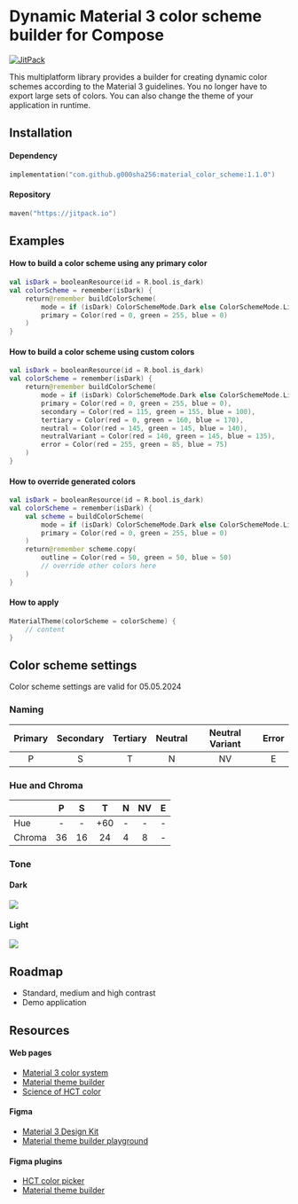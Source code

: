 # Dynamic Material 3 color scheme builder for Compose

[![JitPack](https://jitpack.io/v/g000sha256/material_color_scheme.svg)](https://jitpack.io/#g000sha256/material_color_scheme)

This multiplatform library provides a builder for creating dynamic color schemes according to the
Material 3 guidelines. You no longer have to export large sets of colors. You can also change the
theme of your application in runtime.

## Installation

#### Dependency

```kotlin
implementation("com.github.g000sha256:material_color_scheme:1.1.0")
```

#### Repository

```kotlin
maven("https://jitpack.io")
```

## Examples

#### How to build a color scheme using any primary color

```kotlin
val isDark = booleanResource(id = R.bool.is_dark)
val colorScheme = remember(isDark) {
    return@remember buildColorScheme(
        mode = if (isDark) ColorSchemeMode.Dark else ColorSchemeMode.Light,
        primary = Color(red = 0, green = 255, blue = 0)
    )
}
```

#### How to build a color scheme using custom colors

```kotlin
val isDark = booleanResource(id = R.bool.is_dark)
val colorScheme = remember(isDark) {
    return@remember buildColorScheme(
        mode = if (isDark) ColorSchemeMode.Dark else ColorSchemeMode.Light,
        primary = Color(red = 0, green = 255, blue = 0),
        secondary = Color(red = 115, green = 155, blue = 100),
        tertiary = Color(red = 0, green = 160, blue = 170),
        neutral = Color(red = 145, green = 145, blue = 140),
        neutralVariant = Color(red = 140, green = 145, blue = 135),
        error = Color(red = 255, green = 85, blue = 75)
    )
}
```

#### How to override generated colors

```kotlin
val isDark = booleanResource(id = R.bool.is_dark)
val colorScheme = remember(isDark) {
    val scheme = buildColorScheme(
        mode = if (isDark) ColorSchemeMode.Dark else ColorSchemeMode.Light,
        primary = Color(red = 0, green = 255, blue = 0)
    )
    return@remember scheme.copy(
        outline = Color(red = 50, green = 50, blue = 50)
        // override other colors here
    )
}
```

#### How to apply

```kotlin
MaterialTheme(colorScheme = colorScheme) {
    // content
}
```

## Color scheme settings

Color scheme settings are valid for 05.05.2024

### Naming

| Primary | Secondary | Tertiary | Neutral | Neutral Variant | Error |
|:-------:|:---------:|:--------:|:-------:|:---------------:|:-----:|
|    P    |     S     |    T     |    N    |       NV        |   E   |

### Hue and Chroma

|        | P  | S  |  T  | N | NV | E |
|--------|:--:|:--:|:---:|:-:|:--:|:-:|
| Hue    | -  | -  | +60 | - | -  | - |
| Chroma | 36 | 16 | 24  | 4 | 8  | - |

### Tone

#### Dark

<img src="images/dark.png" />

#### Light

<img src="images/light.png" />

## Roadmap

- Standard, medium and high contrast
- Demo application

## Resources

#### Web pages

- [Material 3 color system](https://m3.material.io/styles/color/system/overview)
- [Material theme builder](https://material-foundation.github.io/material-theme-builder)
- [Science of HCT color](https://material.io/blog/science-of-color-design)

#### Figma

- [Material 3 Design Kit](https://www.figma.com/community/file/1035203688168086460)
- [Material theme builder playground](https://www.figma.com/community/plugin/1034969338659738588/material-theme-builder)

#### Figma plugins

- [HCT color picker](https://www.figma.com/community/plugin/1227923985322908257/hct-color-picker)
- [Material theme builder](https://www.figma.com/community/plugin/1034969338659738588/material-theme-builder)